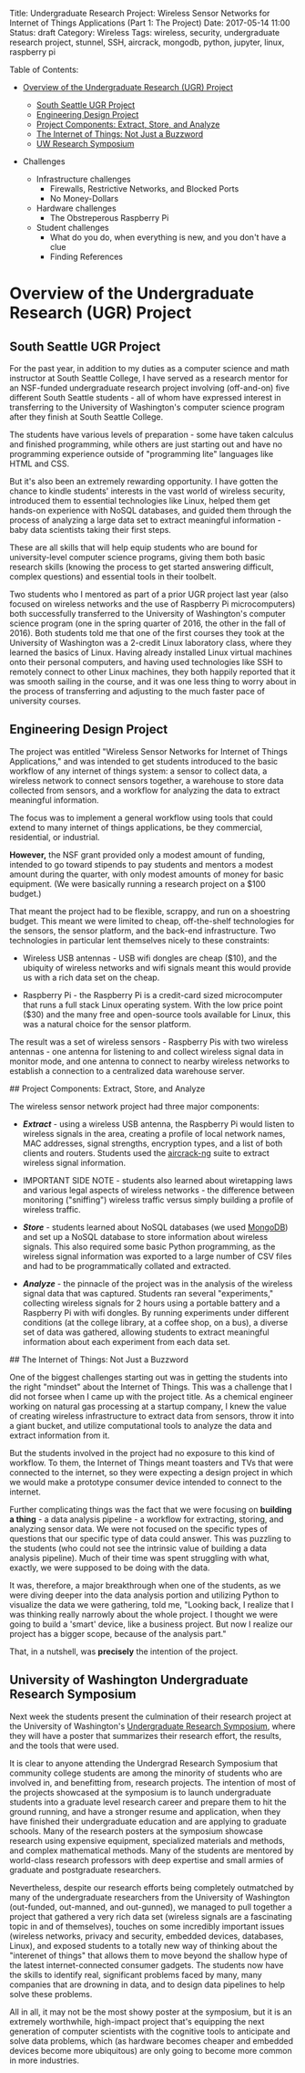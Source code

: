 Title: Undergraduate Research Project: Wireless Sensor Networks for Internet of Things Applications (Part 1: The Project)
Date: 2017-05-14 11:00
Status: draft
Category: Wireless
Tags: wireless, security, undergraduate research project, stunnel, SSH, aircrack, mongodb, python, jupyter, linux, raspberry pi

Table of Contents:

* [Overview of the Undergraduate Research (UGR) Project](#ugr-overview)
	* [South Seattle UGR Project](#ugr-ugr)
	* [Engineering Design Project](#ugr-engr-design)
	* [Project Components: Extract, Store, and Analyze](#ugr-components)
	* [The Internet of Things: Not Just a Buzzword](#ugr-buzzword)
	* [UW Research Symposium](#ugr-uw)


* Challenges
	* Infrastructure challenges
		* Firewalls, Restrictive Networks, and Blocked Ports 
		* No Money-Dollars
	* Hardware challenges
		* The Obstreperous Raspberry Pi
	* Student challenges
		* What do you do, when everything is new, and you don't have a clue
		* Finding References

<a name="ugr-overview"></a>
# Overview of the Undergraduate Research (UGR) Project

<a name="ugr-ugr"></a>
## South Seattle UGR Project

For the past year, in addition to my duties as a computer science and math instructor at South Seattle College,
I have served as a research mentor for an NSF-funded undergraduate research project involving (off-and-on) five different 
South Seattle students - all of whom have expressed interest in transferring to the University of Washington's 
computer science program after they finish at South Seattle College.

The students have various levels of preparation - some have taken calculus and finished programming, while others 
are just starting out and have no programming experience outside of "programming lite" languages like HTML and CSS. 

But it's also been an extremely rewarding opportunity. I have gotten the chance to kindle students' interests in the 
vast world of wireless security, introduced them to essential technologies like Linux, helped them get hands-on experience
with NoSQL databases, and guided them through the process of analyzing a large data set to extract meaningful information -
baby data scientists taking their first steps. 

These are all skills that will help equip students who are bound for university-level computer science programs,
giving them both basic research skills (knowing the process to get started answering difficult, complex questions) 
and essential tools in their toolbelt. 

Two students who I mentored as part of a prior UGR project last year (also focused on wireless networks 
and the use of Raspberry Pi microcomputers) both successfully transferred to the 
University of Washington's computer science program (one in the spring quarter of 2016, 
the other in the fall of 2016). Both students told me that one of the first courses they took 
at the University of Washington was a 2-credit Linux laboratory class, where they learned the basics of Linux.
Having already installed Linux virtual machines onto their personal computers, and having used technologies
like SSH to remotely connect to other Linux machines, they both happily reported that it was 
smooth sailing in the course, and it was one less thing to worry about in the 
process of transferring and adjusting to the much faster pace of university courses.

<a name="ugr-engr-design"></a>
## Engineering Design Project

The project was entitled "Wireless Sensor Networks for Internet of Things Applications," 
and was intended to get students introduced to the basic workflow of any 
internet of things system: a sensor to collect data, a wireless network to connect 
sensors together, a warehouse to store data collected from sensors,
and a workflow for analyzing the data to extract meaningful information.

The focus was to implement a general workflow using tools that could extend to 
many internet of things applications, be they commercial, residential, or industrial. 

**However,** the NSF grant provided only a modest amount of funding, intended to go toward
stipends to pay students and mentors a modest amount during the quarter, with only
modest amounts of money for basic equipment.  (We were basically running a research project on a $100 budget.)

That meant the project had to be flexible, scrappy, and run on a shoestring budget.
This meant we were limited to cheap, off-the-shelf technologies for the sensors,
the sensor platform, and the back-end infrastructure. Two technologies in particular
lent themselves nicely to these constraints:

* Wireless USB antennas - USB wifi dongles are cheap ($10), and the ubiquity of wireless
	networks and wifi signals meant this would provide us with a rich data set on the cheap.

* Raspberry Pi - the Raspberry Pi is a credit-card sized microcomputer that runs a full stack
	Linux operating system. With the low price point ($30) and the many free and open-source 
	tools available for Linux, this was a natural choice for the sensor platform.

The result was a set of wireless sensors - Raspberry Pis with two wireless antennas -
one antenna for listening to and collect wireless signal data in monitor mode,
and one antenna to connect to nearby wireless networks to establish a connection
to a centralized data warehouse server.

<a name="ugr-components">
## Project Components: Extract, Store, and Analyze

The wireless sensor network project had three major components:

* ***Extract*** - using a wireless USB antenna, the Raspberry Pi would listen to
	wireless signals in the area, creating a profile of local network names,
	MAC addresses, signal strengths, encryption types, and a list of 
	both clients and routers. Students used the [aircrack-ng](http://aircrack-ng.org) 
	suite to extract wireless signal information.

* IMPORTANT SIDE NOTE - students also learned about wiretapping laws and various 
	legal aspects of wireless networks - the difference between monitoring ("sniffing") 
	wireless traffic versus simply building a profile of wireless traffic. 

* ***Store*** - students learned about NoSQL databases (we used [MongoDB](https://www.mongodb.com/))
	and set up a NoSQL database to store information about wireless signals. 
	This also required some basic Python programming, as the wireless signal information
	was exported to a large number of CSV files and had to be programmatically
	collated and extracted.

* ***Analyze*** - the pinnacle of the project was in the analysis of the wireless signal data
	that was captured. Students ran several "experiments," collecting wireless signals 
	for 2 hours using a portable battery and a Raspberry Pi with wifi dongles.
	By running experiments under different conditions (at the college library, 
	at a coffee shop, on a bus), a diverse set of data was gathered, allowing students
	to extract meaningful information about each experiment from each data set.

<a name="ugr-buzzword">
## The Internet of Things: Not Just a Buzzword

One of the biggest challenges starting out was in getting the students into the 
right "mindset" about the Internet of Things. This was a challenge that 
I did not forsee when I came up with the project title. As a chemical engineer
working on natural gas processing at a startup company, I knew the value of 
creating wireless infrastructure to extract data from sensors, throw it into 
a giant bucket, and utilize computational tools to analyze the data and extract 
information from it.

But the students involved in the project had no exposure to this kind of workflow.
To them, the Internet of Things meant toasters and TVs that were connected to 
the internet, so they were expecting a design project in which we would make
a prototype consumer device intended to connect to the internet.

Further complicating things was the fact that we were focusing on 
**building a thing** - a data analysis pipeline - a workflow for 
extracting, storing, and analyzing sensor data. We were not focused
on the specific types of questions that our specific type of data 
could answer. This was puzzling to the students (who could not see
the intrinsic value of building a data analysis pipeline).
Much of their time was spent struggling with what, exactly, we were
supposed to be doing with the data. 

It was, therefore, a major breakthrough when one of the students, 
as we were diving deeper into the data analysis portion and utilizing Python 
to visualize the data we were gathering, told me, "Looking back, I realize that 
I was thinking really narrowly about the whole project. I thought we 
were going to build a 'smart' device, like a business project. 
But now I realize our project has a bigger scope, because of the analysis part." 

That, in a nutshell, was **precisely** the intention of the project.

<a name="ugr-uw"></a>
## University of Washington Undergraduate Research Symposium 

Next week the students present the culmination of their research project at the University of Washington's 
[Undergraduate Research Symposium](http://www.washington.edu/undergradresearch/symposium/), where they will have a poster
that summarizes their research effort, the results, and the tools that were used. 

It is clear to anyone attending the Undergrad Research Symposium that community college students are among the minority 
of students who are involved in, and benefitting from, research projects. The intention of most of the projects 
showcased at the symposium is to launch undergraduate students into a graduate level research career 
and prepare them to hit the ground running, and have a stronger resume and application,
when they have finished their undergraduate education and are applying to graduate schools.
Many of the research posters at the symposium showcase research using expensive equipment, specialized materials and methods,
and complex mathematical methods. Many of the students are mentored by world-class research professors 
with deep expertise and small armies of graduate and postgraduate researchers. 

Nevertheless, despite our research efforts being completely outmatched 
by many of the undergraduate researchers from the University of Washington 
(out-funded, out-manned, and out-gunned), we managed to pull together a 
project that gathered a very rich data set (wireless signals are a fascinating 
topic in and of themselves), touches on some incredibly important issues (wireless networks,
privacy and security, embedded devices, databases, Linux), 
and exposed students to a totally new way of thinking about the "interenet of things"
that allows them to move beyond the shallow hype of the latest 
internet-connected consumer gadgets. The students now have the skills to 
identify real, significant problems faced by many, many companies that are 
drowning in data, and to design data pipelines to help solve these problems. 

All in all, it may not be the most showy poster at the symposium, 
but it is an extremely worthwhile, high-impact project that's equipping 
the next generation of computer scientists with the cognitive tools
to anticipate and solve data problems, which (as hardware becomes cheaper
and embedded devices become more ubiquitous) are only going to become 
more common in more industries.

